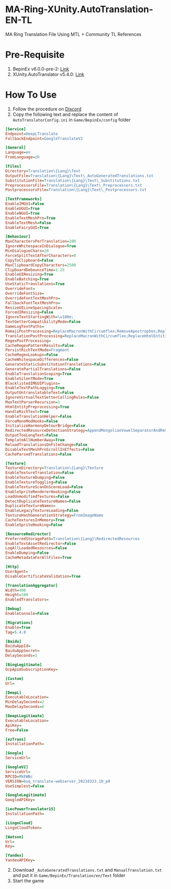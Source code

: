# MA-Ring-XUnity.AutoTranslation-EN-TL
MA Ring Translation File Using MTL + Community TL References

# Pre-Requisite
1. BepinEx v6.0.0-pre-2: [Link](https://github.com/BepInEx/BepInEx/releases/tag/v6.0.0-pre.2)
2. XUnity.AutoTranslator v5.4.0: [Link](https://github.com/bbepis/XUnity.AutoTranslator/releases/tag/v5.4.0)

# How To Use
1. Follow the procedure on [Discord](https://discord.com/channels/175958795426463744/1279728852620542002/1289603259790786561)
2. Copy the following text and replace the content of `AutoTranslatorConfig.ini` in `Game/BepinEx/config` folder
```ini
[Service]
Endpoint=DeepLTranslate
FallbackEndpoint=GoogleTranslateV2

[General]
Language=en
FromLanguage=zh

[Files]
Directory=Translation\{Lang}\Text
OutputFile=Translation\{Lang}\Text\_AutoGeneratedTranslations.txt
SubstitutionFile=Translation\{Lang}\Text\_Substitutions.txt
PreprocessorsFile=Translation\{Lang}\Text\_Preprocessors.txt
PostprocessorsFile=Translation\{Lang}\Text\_Postprocessors.txt

[TextFrameworks]
EnableIMGUI=False
EnableUGUI=True
EnableNGUI=True
EnableTextMeshPro=True
EnableTextMesh=False
EnableFairyGUI=True

[Behaviour]
MaxCharactersPerTranslation=200
IgnoreWhitespaceInDialogue=True
MinDialogueChars=20
ForceSplitTextAfterCharacters=0
CopyToClipboard=False
MaxClipboardCopyCharacters=2500
ClipboardDebounceTime=1.25
EnableUIResizing=True
EnableBatching=True
UseStaticTranslations=True
OverrideFont=
OverrideFontSize=
OverrideFontTextMeshPro=
FallbackFontTextMeshPro=
ResizeUILineSpacingScale=
ForceUIResizing=False
IgnoreTextStartingWith=\u180e;
TextGetterCompatibilityMode=False
GameLogTextPaths=
RomajiPostProcessing=ReplaceMacronWithCircumflex;RemoveApostrophes;ReplaceHtmlEntities
TranslationPostProcessing=ReplaceMacronWithCircumflex;ReplaceHtmlEntities
RegexPostProcessing=
CacheRegexPatternResults=False
PersistRichTextMode=Fragment
CacheRegexLookups=False
CacheWhitespaceDifferences=False
GenerateStaticSubstitutionTranslations=False
GeneratePartialTranslations=False
EnableTranslationScoping=True
EnableSilentMode=True
BlacklistedIMGUIPlugins=
EnableTextPathLogging=True
OutputUntranslatableText=False
IgnoreVirtualTextSetterCallingRules=False
MaxTextParserRecursion=1
HtmlEntityPreprocessing=True
HandleRichText=True
EnableTranslationHelper=False
ForceMonoModHooks=False
InitializeHarmonyDetourBridge=False
RedirectedResourceDetectionStrategy=AppendMongolianVowelSeparatorAndRemoveAll
OutputTooLongText=False
TemplateAllNumberAway=True
ReloadTranslationsOnFileChange=False
DisableTextMeshProScrollInEffects=False
CacheParsedTranslations=False

[Texture]
TextureDirectory=Translation\{Lang}\Texture
EnableTextureTranslation=False
EnableTextureDumping=False
EnableTextureToggling=False
EnableTextureScanOnSceneLoad=False
EnableSpriteRendererHooking=False
LoadUnmodifiedTextures=False
DetectDuplicateTextureNames=False
DuplicateTextureNames=
EnableLegacyTextureLoading=False
TextureHashGenerationStrategy=FromImageName
CacheTexturesInMemory=True
EnableSpriteHooking=False

[ResourceRedirector]
PreferredStoragePath=Translation\{Lang}\RedirectedResources
EnableTextAssetRedirector=False
LogAllLoadedResources=False
EnableDumping=False
CacheMetadataForAllFiles=True

[Http]
UserAgent=
DisableCertificateValidation=True

[TranslationAggregator]
Width=400
Height=100
EnabledTranslators=

[Debug]
EnableConsole=False

[Migrations]
Enable=True
Tag=5.4.0

[Baidu]
BaiduAppId=
BaiduAppSecret=
DelaySeconds=1

[BingLegitimate]
OcpApimSubscriptionKey=

[Custom]
Url=

[DeepL]
ExecutableLocation=
MinDelaySeconds=2
MaxDelaySeconds=6

[DeepLLegitimate]
ExecutableLocation=
ApiKey=
Free=False

[ezTrans]
InstallationPath=

[Google]
ServiceUrl=

[GoogleV2]
ServiceUrl=
RPCID=MkEWBc
VERSION=boq_translate-webserver_20210323.10_p0
UseSimplest=False

[GoogleLegitimate]
GoogleAPIKey=

[LecPowerTranslator15]
InstallationPath=

[LingoCloud]
LingoCloudToken=

[Watson]
Url=
Key=

[Yandex]
YandexAPIKey=
```
2. Download `_AutoGeneratedTranslations.txt` and `ManualTranslation.txt` and put it in `Game/BepinEx/Translation/en/Text` folder
3. Start the game